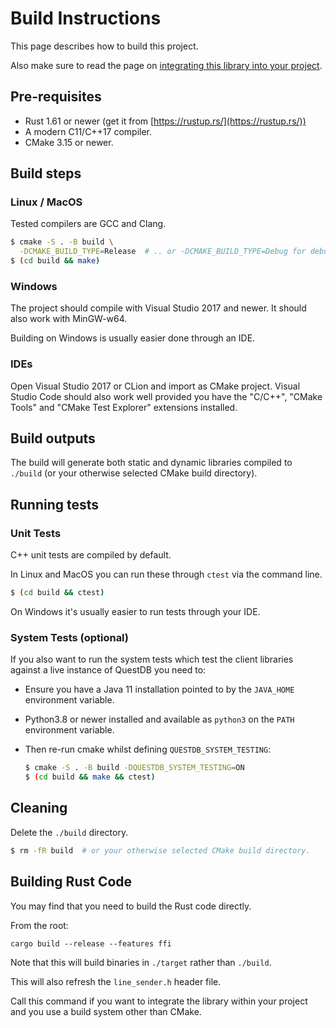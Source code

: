 # Build Instructions

This page describes how to build this project.

Also make sure to read the page on
[integrating this library into your project](DEPENDENCY.md).

## Pre-requisites

* Rust 1.61 or newer (get it from [https://rustup.rs/](https://rustup.rs/))
* A modern C11/C++17 compiler.
* CMake 3.15 or newer.

## Build steps

### Linux / MacOS

Tested compilers are GCC and Clang.

```bash
$ cmake -S . -B build \
  -DCMAKE_BUILD_TYPE=Release  # .. or -DCMAKE_BUILD_TYPE=Debug for debugging.
$ (cd build && make)
```

### Windows

The project should compile with Visual Studio 2017 and newer. It should
also work with MinGW-w64.

Building on Windows is usually easier done through an IDE.

### IDEs

Open Visual Studio 2017 or CLion and import as CMake project.
Visual Studio Code should also work well provided you have the "C/C++",
"CMake Tools" and "CMake Test Explorer" extensions installed.

## Build outputs

The build will generate both static and dynamic libraries compiled to `./build`
(or your otherwise selected CMake build directory).

## Running tests

### Unit Tests
C++ unit tests are compiled by default.

In Linux and MacOS you can run these through `ctest` via the command line.

```bash
$ (cd build && ctest)
```

On Windows it's usually easier to run tests through your IDE.

### System Tests (optional)
If you also want to run the system tests which test the client
libraries against a live instance of QuestDB you need to:

* Ensure you have a Java 11 installation pointed to by the `JAVA_HOME`
  environment variable.

* Python3.8 or newer installed and available as `python3` on the `PATH`
  environment variable.

* Then re-run cmake whilst defining `QUESTDB_SYSTEM_TESTING`:
  ```bash
  $ cmake -S . -B build -DQUESTDB_SYSTEM_TESTING=ON
  $ (cd build && make && ctest)
  ```

## Cleaning

Delete the `./build` directory.

```bash
$ rm -fR build  # or your otherwise selected CMake build directory.
```

## Building Rust Code

You may find that you need to build the Rust code directly.

From the root:

```
cargo build --release --features ffi
```

Note that this will build binaries in `./target` rather than `./build`.

This will also refresh the `line_sender.h` header file.

Call this command if you want to integrate the library within your project and
you use a build system other than CMake.
